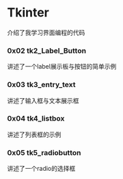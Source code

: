 # Tkinter
介绍了我学习界面编程的代码


### 0x02 tk2_Label_Button

讲述了一个label展示板与按钮的简单示例

### 0x03 tk3_entry_text

讲述了输入框与文本展示框

### 0x04 tk4_listbox

讲述了列表框的示例

### 0x05 tk5_radiobutton

讲述了一个radio的选择框